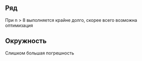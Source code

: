 ## Ряд
При n > 8 выполняется крайне долго, скорее всего возможна оптимизация
## Окружность
Слишком большая погрешность
